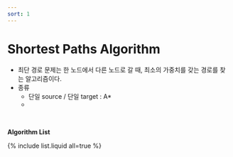 ```yaml
---
sort: 1
---
```


# Shortest Paths Algorithm

* 최단 경로 문제는 한 노드에서 다른 노드로 갈 때, 최소의 가중치를 갖는 경로를 찾는 알고리즘이다.
* 종류
  * 단일 source / 단일 target : A*
  * 



<br/>

**Algorithm List**

{% include list.liquid all=true %}

